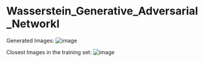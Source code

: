 # Wasserstein_Generative_Adversarial_Networkl

Generated Images:
![image](https://github.com/evan-placenis/Wasserstein_Generative_Adversarial_Networkl/assets/112578037/36d329db-ab34-4117-a547-b274d3e9fb26)

Closest Images in the training set:
![image](https://github.com/evan-placenis/Wasserstein_Generative_Adversarial_Networkl/assets/112578037/e6b6adfd-58ca-46ce-bda8-180cf920b0bd)
